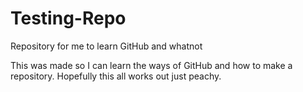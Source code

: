 # Testing-Repo
Repository for me to learn GitHub and whatnot

This was made so I can learn the ways of GitHub and how to make a repository.
Hopefully this all works out just peachy.
